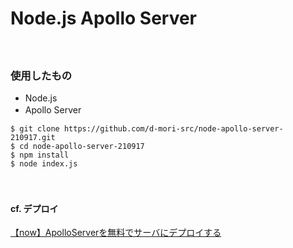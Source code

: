# Node.js Apollo Server
　
### 使用したもの
- Node.js
- Apollo Server
　
```
$ git clone https://github.com/d-mori-src/node-apollo-server-210917.git
$ cd node-apollo-server-210917
$ npm install
$ node index.js
```
　
#### cf. デプロイ
[【now】ApolloServerを無料でサーバにデプロイする](https://qiita.com/ozaki25/items/b09412fe7df24fba4627)